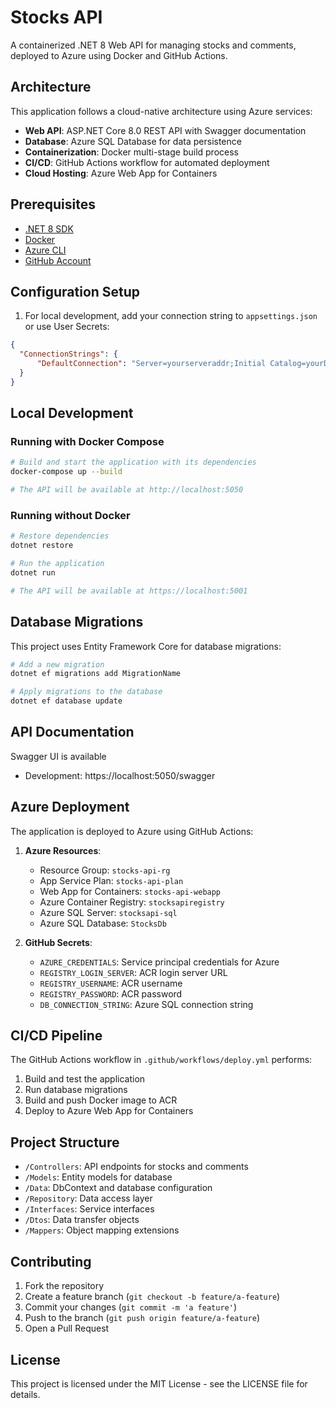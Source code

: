 # Stocks API

A containerized .NET 8 Web API for managing stocks and comments, deployed to Azure using Docker and GitHub Actions.

## Architecture

This application follows a cloud-native architecture using Azure services:

- **Web API**: ASP.NET Core 8.0 REST API with Swagger documentation
- **Database**: Azure SQL Database for data persistence
- **Containerization**: Docker multi-stage build process
- **CI/CD**: GitHub Actions workflow for automated deployment
- **Cloud Hosting**: Azure Web App for Containers

## Prerequisites

- [.NET 8 SDK](https://dotnet.microsoft.com/download/dotnet/8.0)
- [Docker](https://www.docker.com/products/docker-desktop)
- [Azure CLI](https://docs.microsoft.com/en-us/cli/azure/install-azure-cli)
- [GitHub Account](https://github.com/)


## Configuration Setup

1. For local development, add your connection string to `appsettings.json` or use User Secrets:

```json
{
  "ConnectionStrings": {
      "DefaultConnection": "Server=yourserveraddr;Initial Catalog=yourDb;Persist Security Info=False;User ID=youruserid;Password=pass$;MultipleActiveResultSets=False;Encrypt=True;TrustServerCertificate=False;Connection Timeout=30;"
  }
}
```

## Local Development

### Running with Docker Compose

```bash
# Build and start the application with its dependencies
docker-compose up --build

# The API will be available at http://localhost:5050
```

### Running without Docker

```bash
# Restore dependencies
dotnet restore

# Run the application
dotnet run

# The API will be available at https://localhost:5001
```

## Database Migrations

This project uses Entity Framework Core for database migrations:

```bash
# Add a new migration
dotnet ef migrations add MigrationName

# Apply migrations to the database
dotnet ef database update
```

## API Documentation

Swagger UI is available

- Development: https://localhost:5050/swagger

## Azure Deployment

The application is deployed to Azure using GitHub Actions:

1. **Azure Resources**:
   - Resource Group: `stocks-api-rg`
   - App Service Plan: `stocks-api-plan`
   - Web App for Containers: `stocks-api-webapp`
   - Azure Container Registry: `stocksapiregistry`
   - Azure SQL Server: `stocksapi-sql`
   - Azure SQL Database: `StocksDb`

2. **GitHub Secrets**:
   - `AZURE_CREDENTIALS`: Service principal credentials for Azure
   - `REGISTRY_LOGIN_SERVER`: ACR login server URL
   - `REGISTRY_USERNAME`: ACR username
   - `REGISTRY_PASSWORD`: ACR password
   - `DB_CONNECTION_STRING`: Azure SQL connection string

## CI/CD Pipeline

The GitHub Actions workflow in `.github/workflows/deploy.yml` performs:

1. Build and test the application
2. Run database migrations
3. Build and push Docker image to ACR
4. Deploy to Azure Web App for Containers

## Project Structure

- `/Controllers`: API endpoints for stocks and comments
- `/Models`: Entity models for database
- `/Data`: DbContext and database configuration
- `/Repository`: Data access layer
- `/Interfaces`: Service interfaces
- `/Dtos`: Data transfer objects
- `/Mappers`: Object mapping extensions

## Contributing

1. Fork the repository
2. Create a feature branch (`git checkout -b feature/a-feature`)
3. Commit your changes (`git commit -m 'a feature'`)
4. Push to the branch (`git push origin feature/a-feature`)
5. Open a Pull Request

## License

This project is licensed under the MIT License - see the LICENSE file for details.
